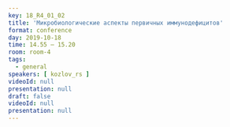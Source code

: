 ```yaml
---
key: 18_R4_01_02
title: 'Микробиологические аспекты первичных иммунодефицитов'
format: conference
day: 2019-10-18
time: 14.55 – 15.20
room: room-4
tags:
  - general
speakers: [ kozlov_rs ]
videoId: null
presentation: null
draft: false
videoId: null
presentation: null
---
```

